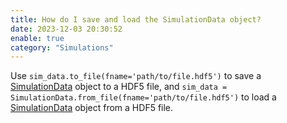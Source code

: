 ```yaml
---
title: How do I save and load the SimulationData object?
date: 2023-12-03 20:30:52
enable: true
category: "Simulations"
---
```

<div><div>Use <code>sim_data.to_file(fname='path/to/file.hdf5')</code>&nbsp;to save a <a target="_blank" rel="noopener" href="https://docs.flexcompute.com/projects/tidy3d/en/latest/_autosummary/tidy3d.SimulationData.html">SimulationData</a> object to a HDF5 file, and <code>sim_data = SimulationData.from_file(fname='path/to/file.hdf5')</code> to load a <a target="_blank" rel="noopener" href="https://docs.flexcompute.com/projects/tidy3d/en/latest/_autosummary/tidy3d.SimulationData.html">SimulationData</a> object from a HDF5 file.</div></div>
